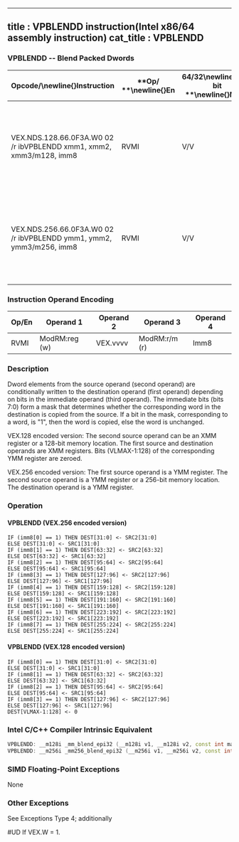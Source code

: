 ----------------------------
title : VPBLENDD instruction(Intel x86/64 assembly instruction)
cat_title : VPBLENDD
----------------------------
### VPBLENDD -- Blend Packed Dwords


|**Opcode/**\newline{}**Instruction**|**Op/ **\newline{}**En**|**64/32**\newline{}**-bit **\newline{}**Mode**|**CPUID **\newline{}**Feature **\newline{}**Flag**|**Description**|
|------------------------------------|------------------------|----------------------------------------------|--------------------------------------------------|---------------|
|VEX.NDS.128.66.0F3A.W0 02 /r ibVPBLENDD xmm1, xmm2, xmm3/m128, imm8|RVMI|V/V|AVX2|Select dwords from xmm2 and xmm3/m128 from mask specified in imm8 and store the values into xmm1.|
|VEX.NDS.256.66.0F3A.W0 02 /r ibVPBLENDD ymm1, ymm2, ymm3/m256, imm8|RVMI|V/V|AVX2|Select dwords from ymm2 and ymm3/m256 from mask specified in imm8 and store the values into ymm1.|
### Instruction Operand Encoding


|Op/En|Operand 1|Operand 2|Operand 3|Operand 4|
|-----|---------|---------|---------|---------|
|RVMI|ModRM:reg (w)|VEX.vvvv|ModRM:r/m (r)|Imm8|
### Description


Dword elements from the source operand (second operand) are conditionally written to the destination operand (first operand) depending on bits in the immediate operand (third operand). The immediate bits (bits 7:0) form a mask that determines whether the corresponding word in the destination is copied from the source. If a bit in the mask, corresponding to a word, is "1", then the word is copied, else the word is unchanged.

VEX.128 encoded version: The second source operand can be an XMM register or a 128-bit memory location. The first source and destination operands are XMM registers. Bits (VLMAX-1:128) of the corresponding YMM register are zeroed.

VEX.256 encoded version: The first source operand is a YMM register. The second source operand is a YMM register or a 256-bit memory location. The destination operand is a YMM register. 


### Operation
#### VPBLENDD (VEX.256 encoded version)
```info-verb
IF (imm8[0] == 1) THEN DEST[31:0] <-  SRC2[31:0]
ELSE DEST[31:0] <-  SRC1[31:0]
IF (imm8[1] == 1) THEN DEST[63:32] <-  SRC2[63:32]
ELSE DEST[63:32]  <- SRC1[63:32]
IF (imm8[2] == 1) THEN DEST[95:64]  <- SRC2[95:64]
ELSE DEST[95:64] <-  SRC1[95:64]
IF (imm8[3] == 1) THEN DEST[127:96] <-  SRC2[127:96]
ELSE DEST[127:96]  <- SRC1[127:96]
IF (imm8[4] == 1) THEN DEST[159:128] <-  SRC2[159:128]
ELSE DEST[159:128]  <- SRC1[159:128]
IF (imm8[5] == 1) THEN DEST[191:160]  <- SRC2[191:160]
ELSE DEST[191:160] <-  SRC1[191:160]
IF (imm8[6] == 1) THEN DEST[223:192]  <- SRC2[223:192]
ELSE DEST[223:192]  <- SRC1[223:192]
IF (imm8[7] == 1) THEN DEST[255:224] <-  SRC2[255:224]
ELSE DEST[255:224] <-  SRC1[255:224]
```
#### VPBLENDD (VEX.128 encoded version)
```info-verb
IF (imm8[0] == 1) THEN DEST[31:0] <-  SRC2[31:0]
ELSE DEST[31:0]  <- SRC1[31:0]
IF (imm8[1] == 1) THEN DEST[63:32]  <- SRC2[63:32]
ELSE DEST[63:32]  <- SRC1[63:32]
IF (imm8[2] == 1) THEN DEST[95:64]  <- SRC2[95:64]
ELSE DEST[95:64]  <- SRC1[95:64]
IF (imm8[3] == 1) THEN DEST[127:96]  <- SRC2[127:96]
ELSE DEST[127:96]  <- SRC1[127:96]
DEST[VLMAX-1:128] <-  0
```

### Intel C/C++ Compiler Intrinsic Equivalent

```cpp
VPBLENDD: __m128i _mm_blend_epi32 (__m128i v1, __m128i v2, const int mask)
VPBLENDD: __m256i _mm256_blend_epi32 (__m256i v1, __m256i v2, const int mask)
```
### SIMD Floating-Point Exceptions


None

### Other Exceptions


See Exceptions Type 4; additionally

#UD If VEX.W = 1.

